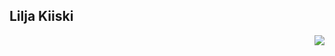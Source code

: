 ## Lilja Kiiski

<img align="right" src="https://github-readme-stats.vercel.app/api/top-langs/?username=LiljaKiiski&layout=compact&langs_count=7" />
